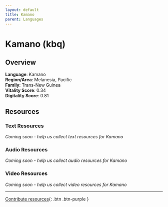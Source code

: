 ```yaml
---
layout: default
title: Kamano
parent: Languages
---
```


# Kamano (kbq)

## Overview

**Language**: Kamano  
**Region/Area**: Melanesia, Pacific  
**Family**: Trans-New Guinea  
**Vitality Score**: 0.34  
**Digitality Score**: 0.81  

## Resources

### Text Resources
*Coming soon - help us collect text resources for Kamano*

### Audio Resources
*Coming soon - help us collect audio resources for Kamano*

### Video Resources
*Coming soon - help us collect video resources for Kamano*

---

[Contribute resources](https://fairtrain.github.io/){: .btn .btn-purple }
